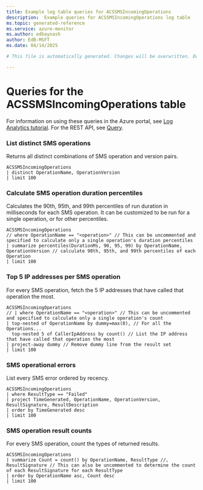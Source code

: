 ```yaml
---
title: Example log table queries for ACSSMSIncomingOperations
description:  Example queries for ACSSMSIncomingOperations log table
ms.topic: generated-reference
ms.service: azure-monitor
ms.author: edbaynash
author: EdB-MSFT
ms.date: 04/14/2025

# This file is automatically generated. Changes will be overwritten. Do not change this file directly. 

---
```


# Queries for the ACSSMSIncomingOperations table

For information on using these queries in the Azure portal, see [Log Analytics tutorial](/azure/azure-monitor/logs/log-analytics-tutorial). For the REST API, see [Query](/rest/api/loganalytics/query).


### List distinct SMS operations  


Returns all distinct combinations of SMS operation and version pairs.  

```query
ACSSMSIncomingOperations
| distinct OperationName, OperationVersion 
| limit 100
```



### Calculate SMS operation duration percentiles  


Calculates the 90th, 95th, and 99th percentiles of run duration in milliseconds for each SMS operation. It can be customized to be run for a single operation, or for other percentiles.  

```query
ACSSMSIncomingOperations
// where OperationName == "<operation>" // This can be uncommented and specified to calculate only a single operation's duration percentiles
| summarize percentiles(DurationMs, 90, 95, 99) by OperationName, OperationVersion // calculate 90th, 95th, and 99th percentiles of each Operation
| limit 100

```



### Top 5 IP addresses per SMS operation  


For every SMS operation, fetch the 5 IP addresses that have called that operation the most.  

```query
ACSSMSIncomingOperations
// | where OperationName == "<operation>" // This can be uncommented and specified to calculate only a single operation's count
| top-nested of OperationName by dummy=max(0), // For all the Operations...
  top-nested 5 of CallerIpAddress by count() // List the IP address that have called that operation the most
| project-away dummy // Remove dummy line from the result set
| limit 100
```



### SMS operational errors  


List every SMS error ordered by recency.  

```query
ACSSMSIncomingOperations
| where ResultType == "Failed"
| project TimeGenerated, OperationName, OperationVersion, ResultSignature, ResultDescription
| order by TimeGenerated desc
| limit 100
```



### SMS operation result counts  


For every SMS operation, count the types of returned results.  

```query
ACSSMSIncomingOperations
| summarize Count = count() by OperationName, ResultType //, ResultSignature // This can also be uncommented to determine the count of each ResultSignature for each ResultType 
| order by OperationName asc, Count desc
| limit 100
```

